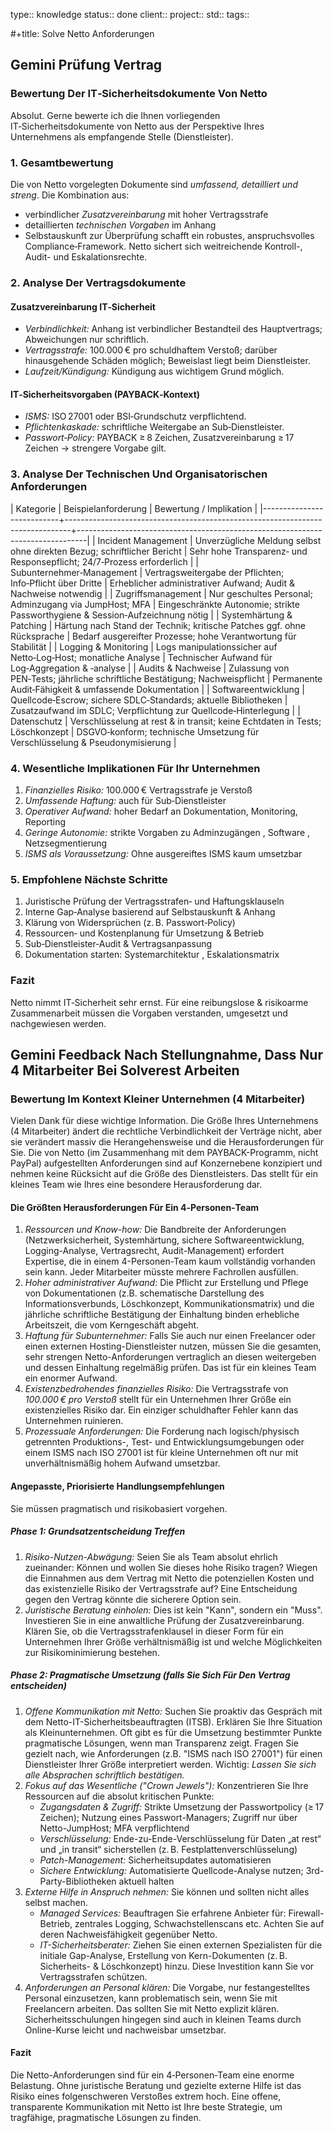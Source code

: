 type:: knowledge
status:: done
client:: 
project:: 
std:: 
tags:: 

#+title: Solve Netto Anforderungen
## Gemini Prüfung Vertrag
### Bewertung Der IT‑Sicherheitsdokumente Von Netto
Absolut. Gerne bewerte ich die Ihnen vorliegenden IT‑Sicherheitsdokumente von Netto aus der Perspektive Ihres Unternehmens als empfangende Stelle (Dienstleister).
### 1. Gesamtbewertung
Die von Netto vorgelegten Dokumente sind *umfassend, detailliert und streng*.
Die Kombination aus:
- verbindlicher *Zusatzvereinbarung* mit hoher Vertragsstrafe
- detaillierten *technischen Vorgaben* im Anhang
- Selbstauskunft zur Überprüfung
schafft ein robustes, anspruchsvolles Compliance‑Framework. Netto sichert sich weitreichende Kontroll-, Audit- und Eskalationsrechte.
### 2. Analyse Der Vertragsdokumente
#### Zusatzvereinbarung IT‑Sicherheit
- *Verbindlichkeit:* Anhang ist verbindlicher Bestandteil des Hauptvertrags; Abweichungen nur schriftlich.
- *Vertragsstrafe:* 100.000 € pro schuldhaftem Verstoß; darüber hinausgehende Schäden möglich; Beweislast liegt beim Dienstleister.
- *Laufzeit/Kündigung:* Kündigung aus wichtigem Grund möglich.
#### IT‑Sicherheitsvorgaben (PAYBACK‑Kontext)
- *ISMS:* ISO 27001 oder BSI‑Grundschutz verpflichtend.
- *Pflichtenkaskade:* schriftliche Weitergabe an Sub‑Dienstleister.
- *Passwort‑Policy:* PAYBACK ≥ 8 Zeichen, Zusatzvereinbarung ≥ 17 Zeichen → strengere Vorgabe gilt.
### 3. Analyse Der Technischen Und Organisatorischen Anforderungen
| Kategorie                 | Beispielanforderung                                                           | Bewertung / Implikation                                                        |
|---------------------------+-------------------------------------------------------------------------------+--------------------------------------------------------------------------------|
| Incident Management       | Unverzügliche Meldung selbst ohne direkten Bezug; schriftlicher Bericht       | Sehr hohe Transparenz‑ und Responsepflicht; 24/7‑Prozess erforderlich          |
| Subunternehmer‑Management | Vertragsweitergabe der Pflichten; Info‑Pflicht über Dritte                    | Erheblicher administrativer Aufwand; Audit & Nachweise notwendig               |
| Zugriffsmanagement        | Nur geschultes Personal; Adminzugang via JumpHost; MFA                        | Eingeschränkte Autonomie; strikte Passworthygiene & Session‑Aufzeichnung nötig |
| Systemhärtung & Patching  | Härtung nach Stand der Technik; kritische Patches ggf. ohne Rücksprache       | Bedarf ausgereifter Prozesse; hohe Verantwortung für Stabilität                |
| Logging & Monitoring      | Logs manipulationssicher auf Netto‑Log‑Host; monatliche Analyse               | Technischer Aufwand für Log‑Aggregation & ‑analyse                             |
| Audits & Nachweise        | Zulassung von PEN‑Tests; jährliche schriftliche Bestätigung; Nachweispflicht  | Permanente Audit‑Fähigkeit & umfassende Dokumentation                          |
| Softwareentwicklung       | Quellcode‑Escrow; sichere SDLC‑Standards; aktuelle Bibliotheken               | Zusatzaufwand im SDLC; Verpflichtung zur Quellcode‑Hinterlegung                |
| Datenschutz               | Verschlüsselung at rest & in transit; keine Echtdaten in Tests; Löschkonzept  | DSGVO‑konform; technische Umsetzung für Verschlüsselung & Pseudonymisierung    |
### 4. Wesentliche Implikationen Für Ihr Unternehmen
1. *Finanzielles Risiko:* 100.000 € Vertragsstrafe je Verstoß
2. *Umfassende Haftung:* auch für Sub‑Dienstleister
3. *Operativer Aufwand:* hoher Bedarf an Dokumentation, Monitoring, Reporting
4. *Geringe Autonomie:* strikte Vorgaben zu Adminzugängen , Software , Netzsegmentierung
5. *ISMS als Voraussetzung:* Ohne ausgereiftes ISMS kaum umsetzbar
### 5. Empfohlene Nächste Schritte
1. Juristische Prüfung der Vertragsstrafen‑ und Haftungsklauseln
2. Interne Gap‑Analyse basierend auf Selbstauskunft & Anhang
3. Klärung von Widersprüchen (z. B. Passwort‑Policy)
4. Ressourcen‑ und Kostenplanung für Umsetzung & Betrieb
5. Sub‑Dienstleister‑Audit & Vertragsanpassung
6. Dokumentation starten: Systemarchitektur , Eskalationsmatrix
### Fazit
Netto nimmt IT‑Sicherheit sehr ernst. Für eine reibungslose & risikoarme Zusammenarbeit müssen die Vorgaben verstanden, umgesetzt und nachgewiesen werden.
## Gemini Feedback Nach Stellungnahme, Dass Nur 4 Mitarbeiter Bei Solverest Arbeiten
### Bewertung Im Kontext Kleiner Unternehmen (4 Mitarbeiter)
Vielen Dank für diese wichtige Information. Die Größe Ihres Unternehmens (4 Mitarbeiter) ändert die rechtliche Verbindlichkeit der Verträge nicht, aber sie verändert massiv die Herangehensweise und die Herausforderungen für Sie.
Die von Netto (im Zusammenhang mit dem PAYBACK-Programm, nicht PayPal) aufgestellten Anforderungen sind auf Konzernebene konzipiert und nehmen keine Rücksicht auf die Größe des Dienstleisters. Das stellt für ein kleines Team wie Ihres eine besondere Herausforderung dar.
#### Die Größten Herausforderungen Für Ein 4‑Personen‑Team
1. *Ressourcen und Know-how:* Die Bandbreite der Anforderungen (Netzwerksicherheit, Systemhärtung, sichere Softwareentwicklung, Logging-Analyse, Vertragsrecht, Audit-Management) erfordert Expertise, die in einem 4-Personen-Team kaum vollständig vorhanden sein kann. Jeder Mitarbeiter müsste mehrere Fachrollen ausfüllen.
2. *Hoher administrativer Aufwand:* Die Pflicht zur Erstellung und Pflege von Dokumentationen (z.B. schematische Darstellung des Informationsverbunds, Löschkonzept, Kommunikationsmatrix) und die jährliche schriftliche Bestätigung der Einhaltung binden erhebliche Arbeitszeit, die vom Kerngeschäft abgeht.
3. *Haftung für Subunternehmer:* Falls Sie auch nur einen Freelancer oder einen externen Hosting-Dienstleister nutzen, müssen Sie die gesamten, sehr strengen Netto-Anforderungen vertraglich an diesen weitergeben und dessen Einhaltung regelmäßig prüfen. Das ist für ein kleines Team ein enormer Aufwand.
4. *Existenzbedrohendes finanzielles Risiko:* Die Vertragsstrafe von *100.000 € pro Verstoß* stellt für ein Unternehmen Ihrer Größe ein existenzielles Risiko dar. Ein einziger schuldhafter Fehler kann das Unternehmen ruinieren.
5. *Prozessuale Anforderungen:* Die Forderung nach logisch/physisch getrennten Produktions-, Test- und Entwicklungsumgebungen oder einem ISMS nach ISO 27001 ist für kleine Unternehmen oft nur mit unverhältnismäßig hohem Aufwand umsetzbar.
#### Angepasste, Priorisierte Handlungsempfehlungen
Sie müssen pragmatisch und risikobasiert vorgehen.
##### Phase 1: Grundsatzentscheidung Treffen
1. *Risiko-Nutzen-Abwägung:* Seien Sie als Team absolut ehrlich zueinander: Können und wollen Sie dieses hohe Risiko tragen? Wiegen die Einnahmen aus dem Vertrag mit Netto die potenziellen Kosten und das existenzielle Risiko der Vertragsstrafe auf? Eine Entscheidung gegen den Vertrag könnte die sicherere Option sein.
2. *Juristische Beratung einholen:* Dies ist kein "Kann", sondern ein "Muss". Investieren Sie in eine anwaltliche Prüfung der Zusatzvereinbarung. Klären Sie, ob die Vertragsstrafenklausel in dieser Form für ein Unternehmen Ihrer Größe verhältnismäßig ist und welche Möglichkeiten zur Risikominimierung bestehen.
##### Phase 2: Pragmatische Umsetzung (falls Sie Sich Für Den Vertrag entscheiden)
1. *Offene Kommunikation mit Netto:* Suchen Sie proaktiv das Gespräch mit dem Netto-IT-Sicherheitsbeauftragten (ITSB). Erklären Sie Ihre Situation als Kleinunternehmen. Oft gibt es für die Umsetzung bestimmter Punkte pragmatische Lösungen, wenn man Transparenz zeigt.
   Fragen Sie gezielt nach, wie Anforderungen (z.B. "ISMS nach ISO 27001") für einen Dienstleister Ihrer Größe interpretiert werden. Wichtig: *Lassen Sie sich alle Absprachen schriftlich bestätigen.*
2. *Fokus auf das Wesentliche ("Crown Jewels"):* Konzentrieren Sie Ihre Ressourcen auf die absolut kritischen Punkte:
   - *Zugangsdaten & Zugriff:*
     Strikte Umsetzung der Passwortpolicy (≥ 17 Zeichen); Nutzung eines Passwort-Managers; Zugriff nur über Netto-JumpHost; MFA verpflichtend
   - *Verschlüsselung:*
     Ende-zu-Ende-Verschlüsselung für Daten „at rest“ und „in transit“ sicherstellen (z. B. Festplattenverschlüsselung)
   - *Patch-Management:*
     Sicherheitsupdates automatisieren
   - *Sichere Entwicklung:*
     Automatisierte Quellcode-Analyse nutzen; 3rd-Party-Bibliotheken aktuell halten
3. *Externe Hilfe in Anspruch nehmen:* Sie können und sollten nicht alles selbst machen.
   - *Managed Services:*
     Beauftragen Sie erfahrene Anbieter für: Firewall-Betrieb, zentrales Logging, Schwachstellenscans etc. Achten Sie auf deren Nachweisfähigkeit gegenüber Netto.
   - *IT-Sicherheitsberater:*
     Ziehen Sie einen externen Spezialisten für die initiale Gap-Analyse, Erstellung von Kern-Dokumenten (z. B. Sicherheits- & Löschkonzept) hinzu. Diese Investition kann Sie vor Vertragsstrafen schützen.
4. *Anforderungen an Personal klären:*
   Die Vorgabe, nur festangestelltes Personal einzusetzen, kann problematisch sein, wenn Sie mit Freelancern arbeiten. Das sollten Sie mit Netto explizit klären.
   Sicherheitsschulungen hingegen sind auch in kleinen Teams durch Online-Kurse leicht und nachweisbar umsetzbar.
#### Fazit
Die Netto-Anforderungen sind für ein 4‑Personen‑Team eine enorme Belastung. Ohne juristische Beratung und gezielte externe Hilfe ist das Risiko eines folgenschweren Verstoßes extrem hoch. Eine offene, transparente Kommunikation mit Netto ist Ihre beste Strategie, um tragfähige, pragmatische Lösungen zu finden.